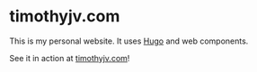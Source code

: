 # timothyjv.com

This is my personal website. It uses [Hugo](https://gohugo.io/) and web components.

See it in action at [timothyjv.com](https://timothyjv.com)!
